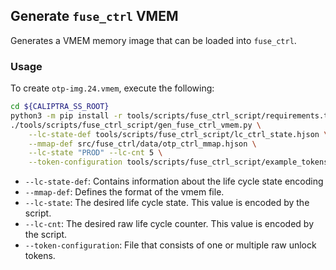 ## Generate `fuse_ctrl` VMEM

Generates a VMEM memory image that can be loaded into `fuse_ctrl`.

### Usage

To create `otp-img.24.vmem`, execute the following:

```sh
cd ${CALIPTRA_SS_ROOT}
python3 -m pip install -r tools/scripts/fuse_ctrl_script/requirements.txt
./tools/scripts/fuse_ctrl_script/gen_fuse_ctrl_vmem.py \
    --lc-state-def tools/scripts/fuse_ctrl_script/lc_ctrl_state.hjson \
    --mmap-def src/fuse_ctrl/data/otp_ctrl_mmap.hjson \
    --lc-state "PROD" --lc-cnt 5 \
    --token-configuration tools/scripts/fuse_ctrl_script/example_tokens.hjson
```

* `--lc-state-def`: Contains information about the life cycle state encoding
* `--mmap-def`: Defines the format of the vmem file.
* `--lc-state`: The desired life cycle state. This value is encoded by the script.
* `--lc-cnt`: The desired raw life cycle counter. This value is encoded by the script.
* `--token-configuration`: File that consists of one or multiple raw unlock tokens.
